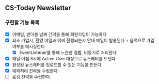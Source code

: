 ## CS-Today Newsletter

### 구현할 기능 목록
- [x] 이메일, 받아볼 날짜 간격을 통해 회원가입이 가능하다
- [x] 최초 가입시, 환영 메일과 어찌 진행되는지 안내 메일이 발송된다 + 슬랙으로 가입 여부를 메시징한다
    - [x] EventListener를 통해 느슨한 결합, 비동기로 처리한다
- [x] 매일 아침 8시에 Active User 대상으로 뉴스레터를 보낸다
- [x] 완성된 뉴스레터를 업로드할 수 있는 기능을 만든다
- [x] 예외처리 전략을 수립한다.
- [ ] 로깅 전략을 수립한다.
